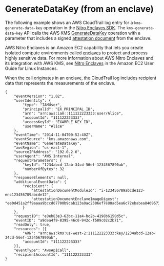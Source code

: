 # GenerateDataKey \(from an enclave\)<a name="ct-generate-data-key-enclave"></a>

The following example shows an AWS CloudTrail log entry for a `kms-generate-data-key` operation in the [Nitro Enclaves SDK](https://github.com/aws/aws-nitro-enclaves-sdk-c)\. The `kms-generate-data-key` API calls the AWS KMS [GenerateDataKey](https://docs.aws.amazon.com/kms/latest/APIReference/API_GenerateDataKey.html) operation with a parameter that includes a signed [attestation document](https://docs.aws.amazon.com/AWSEC2/latest/UserGuide/nitro-enclave-concepts.html#term-attestdoc) from the enclave\. 

AWS Nitro Enclaves is an Amazon EC2 capability that lets you create isolated compute environments called [enclaves](https://docs.aws.amazon.com/AWSEC2/latest/UserGuide/nitro-enclave-concepts.html#term-enclave) to protect and process highly sensitive data\. For more information about AWS Nitro Enclaves and its integration with AWS KMS, see [Nitro Enclaves](https://docs.aws.amazon.com/enclaves/latest/user/) in the Amazon EC2 User Guide for Linux Instances\.

When the call originates in an enclave, the CloudTrail log includes recipient data that represents the measurements of the enclave\.

```
{
    "eventVersion": "1.02",
    "userIdentity": {
        "type": "IAMUser",
        "principalId": "EX_PRINCIPAL_ID",
        "arn": "arn:aws:iam::111122223333:user/Alice",
        "accountId": "111122223333",
        "accessKeyId": "EXAMPLE_KEY_ID",
        "userName": "Alice"
    },
    "eventTime": "2014-11-04T00:52:40Z",
    "eventSource": "kms.amazonaws.com",
    "eventName": "GenerateDataKey",
    "awsRegion": "us-east-1",
    "sourceIPAddress": "192.0.2.0",
    "userAgent": "AWS Internal",
    "requestParameters": {
        "keyId": "1234abcd-12ab-34cd-56ef-1234567890ab",
        "numberOfBytes": 32
    },
    "responseElements": null,
    "additionalEventData": {
        "recipient": {
            "attestationDocumentModuleId": "i-123456789abcde123-enc123456789abcde12",
            "attestationDocumentEnclaveImageDigest": "ee0d451a2ff9aaaa9bccd07700b9cab123a0ac2386ef7e88ad5ea6c72ebabea840957328e2ec890b408c9b06cb8ebe6a"    
        }
    },
    "requestID": "e0eb83e3-63bc-11e4-bc2b-4198b6150d5c",
    "eventID": "a9dea4f9-8395-46c0-942c-f509c02c2b71",
    "readOnly": true,
    "resources": [{
        "ARN": "arn:aws:kms:us-west-2:111122223333:key/1234abcd-12ab-34cd-56ef-1234567890ab",
        "accountId": "111122223333"
    }],
    "eventType": "AwsApiCall",
    "recipientAccountId": "111122223333"
}
```
